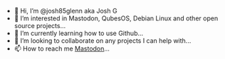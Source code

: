 - 👋 Hi, I’m @josh85glenn aka Josh G
- 👀 I’m interested in Mastodon, QubesOS, Debian Linux and other open source projects...
- 🌱 I’m currently learning how to use Github...
- 💞️ I’m looking to collaborate on any projects I can help with...
- 📫 How to reach me <a rel="me" href="https://hacktheplanet.com.au/@josh">Mastodon</a>...

<!---
josh85glenn/josh85glenn is a ✨ special ✨ repository because its `README.md` (this file) appears on your GitHub profile.
You can click the Preview link to take a look at your changes.
--->
